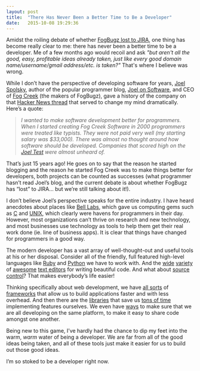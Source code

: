 ```yaml
---
layout: post
title:  "There Has Never Been a Better Time to Be a Developer"
date:   2015-10-08 19:29:36
---
```


Amidst the roiling debate of whether [FogBugz lost to JIRA](https://news.ycombinator.com/item?id=10313489), one thing has become really clear to me: there has never been a better time to be a developer.  Me of a few months ago would recoil and ask _"but aren't all the good, easy, profitable ideas already taken, just like every good domain name/username/gmail address/etc. is taken?"_ That's where I believe was wrong.  

While I don’t have the perspective of developing software for years, [Joel Spolsky](http://www.joelonsoftware.com/AboutMe.html), author of the popular programmer blog, [Joel on Software](http://www.joelonsoftware.com/), and CEO of [Fog Creek](https://www.fogcreek.com/) (the makers of FogBugz), gave a history of the company on that [Hacker News thread](https://news.ycombinator.com/item?id=10313489) that served to change my mind dramatically.  Here’s a quote: 

>_I wanted to make software development better for programmers. When I started creating Fog Creek Software in 2000 programmers were treated like typists. They were not paid very well (my starting salary was $33,000). There was almost no thought around how software should be developed. Companies that scored high on the [Joel Test](http://www.joelonsoftware.com/articles/fog0000000043.html) were almost unheard of._

That’s just 15 years ago!  He goes on to say that the reason he started blogging and the reason he started Fog Creek was to make things better for developers, both projects can be counted as successes (what programmer hasn’t read Joel’s blog, and the current debate is about whether FogBugz has “lost” to JIRA… but we’re still talking about it!).

I don’t believe Joel’s perspective speaks for the entire industry. I have heard anecdotes about places like [Bell Labs](https://en.wikipedia.org/wiki/Bell_Labs#1960s), which gave us computing gems such as [C](https://en.wikipedia.org/wiki/C_(programming_language)) and [UNIX](https://en.wikipedia.org/wiki/Unix), which clearly were havens for programmers in their day. However, most organizations can’t thrive on research and new technology, and most businesses use technology as tools to help them get their real work done (ie. line of business apps). It is clear that things have changed for programmers in a good way.  

The modern developer has a vast array of well-thought-out and useful tools at his or her disposal.  Consider all of the friendly, full featured high-level languages like [Ruby](https://www.ruby-lang.org/en/) and [Python](https://www.python.org/) we have to work with.  And the [wide](http://www.vim.org/) [variety](https://www.gnu.org/software/emacs/) of [awesome](https://www.sublimetext.com/) [text editors](https://atom.io/) for writing beautiful code.  And what about [source control](https://git-scm.com/)?  That makes everybody’s life easier! 

Thinking specifically about web development, we have [all sorts](https://www.djangoproject.com/) of [frameworks](http://rubyonrails.org/) that allow us to build applications faster and with less overhead.  And then there are the [libraries](https://jquery.com/) that save us [tons of time](https://github.com/plataformatec/devise) implementing features ourselves. We even have [ways](https://www.vagrantup.com/) to make sure that we are all developing on the same platform, to make it easy to share code amongst one another.  

Being new to this game, I’ve hardly had the chance to dip my feet into the warm, _warm_ water of being a developer.  We are far from all of the good ideas being taken, and all of these tools just make it easier for us to build out those good ideas. 

I’m so stoked to be a developer right now.  
